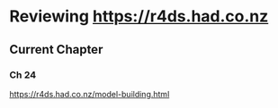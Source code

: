 # Reviewing https://r4ds.had.co.nz

## Current Chapter 
### Ch 24
https://r4ds.had.co.nz/model-building.html
